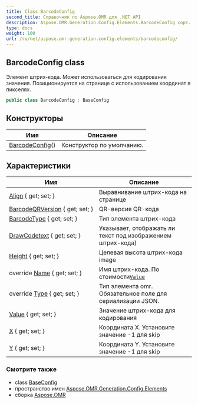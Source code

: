 ```yaml
---
title: Class BarcodeConfig
second_title: Справочник по Aspose.OMR для .NET API
description: Aspose.OMR.Generation.Config.Elements.BarcodeConfig сорт. Элемент штрихкода. Может использоваться для кодирования значения. Позиционируется на странице с использованием координат в пикселях.
type: docs
weight: 100
url: /ru/net/aspose.omr.generation.config.elements/barcodeconfig/
---
```

## BarcodeConfig class

Элемент штрих-кода. Может использоваться для кодирования значения. Позиционируется на странице с использованием координат в пикселях.

```csharp
public class BarcodeConfig : BaseConfig
```

## Конструкторы

| Имя | Описание |
| --- | --- |
| [BarcodeConfig](barcodeconfig/)() | Конструктор по умолчанию. |

## Характеристики

| Имя | Описание |
| --- | --- |
| [Align](../../aspose.omr.generation.config.elements/barcodeconfig/align/) { get; set; } | Выравнивание штрих-кода на странице |
| [BarcodeQRVersion](../../aspose.omr.generation.config.elements/barcodeconfig/barcodeqrversion/) { get; set; } | QR-версия QR-кода |
| [BarcodeType](../../aspose.omr.generation.config.elements/barcodeconfig/barcodetype/) { get; set; } | Тип элемента штрих-кода |
| [DrawCodetext](../../aspose.omr.generation.config.elements/barcodeconfig/drawcodetext/) { get; set; } | Указывает, отображать ли текст под изображением штрих-кода) |
| [Height](../../aspose.omr.generation.config.elements/barcodeconfig/height/) { get; set; } | Целевая высота штрих-кода image |
| override [Name](../../aspose.omr.generation.config.elements/barcodeconfig/name/) { get; set; } | Имя штрих-кода. По стоимости[`Value`](./value/) |
| override [Type](../../aspose.omr.generation.config.elements/barcodeconfig/type/) { get; set; } | Тип элемента omr. Обязательное поле для сериализации JSON. |
| [Value](../../aspose.omr.generation.config.elements/barcodeconfig/value/) { get; set; } | Значение штрих-кода для кодирования |
| [X](../../aspose.omr.generation.config.elements/barcodeconfig/x/) { get; set; } | Координата X. Установите значение -1 для skip |
| [Y](../../aspose.omr.generation.config.elements/barcodeconfig/y/) { get; set; } | Координата Y. Установите значение -1 для skip |

### Смотрите также

* class [BaseConfig](../../aspose.omr.generation.config/baseconfig/)
* пространство имен [Aspose.OMR.Generation.Config.Elements](../../aspose.omr.generation.config.elements/)
* сборка [Aspose.OMR](../../)


